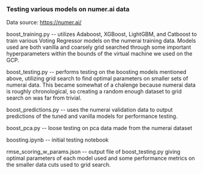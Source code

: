 ### Testing various models on numer.ai data
Data source: https://numer.ai/

boost_training.py -- utilizes Adaboost, XGBoost, LightGBM, and Catboost to train various
Voting Regressor models on the numerai training data. Models used are both vanilla and
coarsely grid searched through some important hyperparameters within the bounds of the
virtual machine we used on the GCP.

boost_testing.py -- performs testing on the boosting models mentioned above, utilizing
grid search to find optimal parameters on smaller sets of numerai data. This became somewhat
of a chalenge because numerai data is roughly chronological, so creating a random enough
dataset to grid search on was far from trivial.

boost_predictions.py -- uses the numerai validation data to output predictions of the
tuned and vanilla models for performance testing.

boost_pca.py -- loose testing on pca data made from the numerai dataset

boosting.ipynb -- initial testing notebook

rmse_scoring_w_params.json -- output file of boost_testing.py giving optimal
parameters of each model used and some performance metrics on the smaller
data cuts used to grid search.